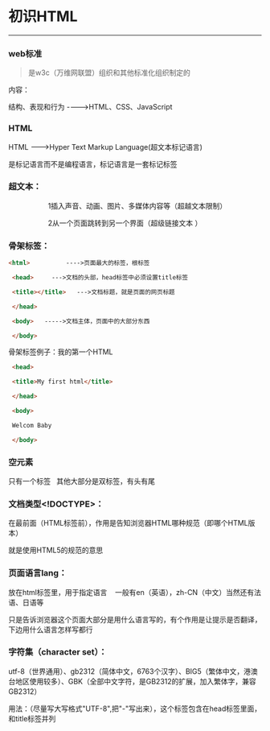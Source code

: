 # 初识HTML

---

### web标准

> 是w3c（万维网联盟）组织和其他标准化组织制定的

内容：

结构、表现和行为 ---->HTML、CSS、JavaScript

### HTML

HTML --->Hyper Text Markup Language(超文本标记语言)

是标记语言而不是编程语言，标记语言是一套标记标签

### 超文本：

                    1插入声音、动画、图片、多媒体内容等（超越文本限制）

                    2从一个页面跳转到另一个界面（超级链接文本 ）

### 骨架标签：

```html
<html>          ---->页面最大的标签，根标签

 <head>     --->文档的头部，head标签中必须设置title标签

 <title></title>   --->文档标题，就是页面的网页标题

 </head>

 <body>   ----->文档主体，页面中的大部分东西

 </body>
```

</html>

骨架标签例子：我的第一个HTML

<html>

```html
 <head> 

 <title>My first html</title> 

 </head>

 <body>

 Welcom Baby

 </body>
```

</html>

### 空元素<br />

只有一个标签   其他大部分是双标签，有头有尾

### 文档类型<!DOCTYPE>：

在最前面（HTML标签前），作用是告知浏览器HTML哪种规范（即哪个HTML版本）

<!DOCTYPE html>

<!DOCTYPE>就是使用HTML5的规范的意思

### 页面语言lang：

<html lang = "en">放在html标签里，用于指定语言    一般有en（英语），zh-CN（中文）当然还有法语、日语等

只是告诉浏览器这个页面大部分是用什么语言写的，有个作用是让提示是否翻译，下边用什么语言怎样写都行

### 字符集（character set）：

utf-8（世界通用）、gb2312（简体中文，6763个汉字）、BIG5（繁体中文，港澳台地区使用较多）、GBK（全部中文字符，是GB2312的扩展，加入繁体字，兼容GB2312）

用法：<meta charset="UTF-8">（尽量写大写格式"UTF-8",把"-"写出来），这个标签包含在head标签里面，和title标签并列


